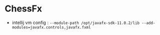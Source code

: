 # ChessFx
- intellij vm config :
`--module-path
/opt/javafx-sdk-11.0.2/lib
--add-modules=javafx.controls,javafx.fxml`
